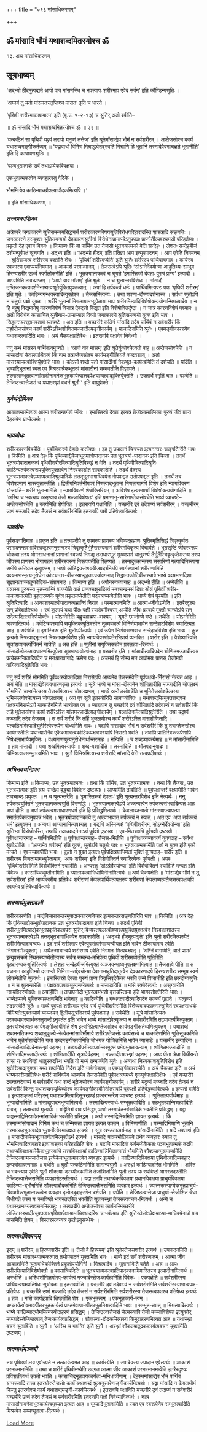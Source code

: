 +++
title = "०९६ मांसाधिकरणम्"

+++


## ॐ मांसादि भौमं यथाशब्दमितरयोश्च ॐ

१३. अथ मांसाधिकरणम्

## **सूत्रभाष्यम्**

‘अद्भ्यो हीदमुत्पद्यते आपो वाव मांसमस्थि च भवत्यापः शरीरमाप एवेदं सर्वम्’ इति कौण्डिन्यश्रुतिः ।

‘अम्मयं तु यतो मांसमतस्तृप्तिश्च मांसत’ इति च भारते ।

‘पृथिवी शरीरमाकाशमात्म’ इति (बृ.उ. ५-२-१३) च श्रुतिर् अतो ब्रवीति–

॥ ॐ मांसादि भौमं यथाशब्दमितरयोश्च ॐ ॥ २२ ॥

‘यत्कठिनं सा पृथिवी यद्द्रवं तदापो यदुष्णं तत्तेज’ इति श्रुतेर्मांसाद्येव भौमं न सर्वशरीरम् । अप्तेजसोश्च कार्यं यथाशब्दमङ्गीकर्तव्यम् ॥ ‘यद्वावाथो विमिश्रं मिश्राद्ध्येतद्भवति मिश्राणि हि भूतानि तस्मादेवैवमाचक्षते भूतानीति’ इति हि काषायणश्रुतिः ।

‘पञ्चभूतात्मकं सर्वं तथाऽप्येकविवक्षया ।

एकभूतात्मकत्वेन व्यवहारस्तु वैदिके ।

भौममित्येव काठिन्याच्छौक्ल्यादौदकमित्यपि ।’

॥ इति मांसाधिकरणम् ॥

### ***तत्त्वप्रकाशिका***

अत्रेश्वरे जगत्कारणे श्रुतिसमन्वयसिद्ध्यर्थं शरीरकारणविषयश्रुतिविरोधपरिहारादस्ति शास्त्रादि सङ्गतिः । जगत्कारणे हरावुक्तः श्रुतिसमन्वयो देहकारणश्रुतीनां विरोधेनाप्रामाण्येऽनुपपन्नः प्राप्नोतीत्यवश्यमसौ परिहर्तव्यः । प्रकृतो देह एवात्र विषयः । किमाप्यः किं वा पार्थिव उत तैजसो भूतत्रयात्मको वेति सन्देहः । लेशतः सन्देहबीजं दर्शयन्पूर्वपक्षं सूचयति ॥ अद्भ्य इति ॥ ‘अद्भ्यो हीदम्’ इति प्रतिज्ञा आप इत्युपपादनम् । आप एवेति निगमनम् । श्रुतिराप्यत्वं शरीरस्य वक्तीति शेषः । ‘पृथिवीं शरीरमप्येति’ इति श्रुतिः शरीरस्य पार्थिवत्वमाह । कार्यस्य स्वकारण एवाप्ययनियमात् । आकाशं परमात्मानम् । तैजसत्वेऽपि श्रुतिः ‘सोऽग्नेर्देवयोन्या आहुतिभ्यः सम्भूय हिरण्यशरीर ऊर्ध्वं स्वर्गलोकमेति’ इति । भूतत्रयात्मकत्वं च श्रूयते ‘इमास्तिस्रो देवताः पुरुषं प्राप्य’ इत्यादौ । आप्यमिति तावत्प्राप्तम् । ‘आपो वाव मांसम्’ इति श्रुतेः । न च श्रुत्यन्तरविरोधः । मांसादौ तृप्तिजनकत्वदर्शनेनाप्यत्वश्रुतेर्युक्तियुक्तत्वात् । अपां हि तर्पकत्वं धर्मः । पार्थिवमित्यपरः पक्षः ‘पृथिवी शरीरम्’ इति श्रुतेः । काठिन्यगन्धवत्त्वादित्युक्तेश्च । तैजसमित्यन्यः । तथा श्रवणा-दौष्ण्यदर्शनाच्च । सर्वथा श्रुतोऽपि न चतुर्थः पक्षो युक्तः । शरीरे भूतानां मिश्रतायामभ्युपेताया मापः शरीरमित्यादिविशेषोक्त्ययोगान्मिश्रत्वादेव । न हि बहुषु विद्यमानेषु कारणविशेषं विनात्र देवदत्तो विद्यत इति विशेषोक्तिर्दृष्टा । न चात्र कारणविशेषं पश्यामः । अतो विरोधेन कासांचित् श्रुतीनाम-प्रामाण्यान्न विष्णौ जगत्कारणे श्रुतिसमन्वयो युक्त इति भावः । सिद्धान्तयत्सूत्रमवतार्य व्याचष्टे ॥ अत इति ॥ यच्छरीरे कठिनं मांसादि तदेव पार्थिवं न सर्वशरीरं किं तर्ह्यप्तेजसोश्च कार्यं शरीरेऽस्थिशोणितमज्जादीत्यङ्गीकार्यम् । यत्कठिनमिति श्रुतेः । एवमङ्गीकारस्यैव यथाशब्दत्वादिति भावः । अयं चैकपक्षप्रतिषेधः । इतरावपि पक्षावेवं निषेध्यौ ।

ननु कथं मांसस्य पार्थिवत्वमुच्यते । ‘आपो वाव मांसम्’ इति श्रुतेर्युक्तेश्चेत्यतो वाह ॥ अप्तेजसोश्चेति ॥ न मांसादीनां केवलपार्थिवत्वं किं नाम तत्राप्तेजसोश्च कार्यमङ्गीक्रियते शब्दवशात् । अतो मांसस्याप्यत्वोक्तिर्युक्तेति भावः । कोऽसौ शब्दो यतो मांसादीनां नैकभूत-कार्यत्वमिति तं दर्शयति ॥ यदिति ॥ भूम्यादिभूतानां स्वत एव मिश्रत्वान्नैकभूतत्वं मांसादीनां सम्भवतीति विज्ञायते । तस्मात्सम्भूतत्वान्मांसादीनामनेकभूतकार्यत्वात्तदपेक्षयाप्यत्वाद्युक्तिर्युक्तेति । उक्तार्थे स्मृतिं चाह ॥ पञ्चेति ॥ तेजिष्टत्त्वात्तैजसं च यथाऽस्थ्नां वचनं श्रुतौ’’ इति वायुप्रेाक्ते ।

### ***गुर्वर्थदीपिका***

आकाशमात्मेत्यत्र आत्मा शरीरान्तर्गतो जीवः । इमास्तिस्रो देवता इत्यत्र तेजोऽबन्नात्मिकाः पुरुषं जीवं प्राप्य देहरूपेण प्राप्येत्यर्थः ।

### ***भावबोधः***

शरीरकारणविषयेति ॥ पूर्वाधिकरणे देहादेः कर्तोक्तः । इह तु उपादानं चिन्त्यत इत्यनन्तर-सङ्गतिरिति भावः ॥ किमिति ॥ अत्र देहः किं पृथिव्याद्येकैकभूतमात्रोपादानक उत भूतत्रयो-पादानक इति चिन्ता । तदर्थं भूतत्रयोपादानकत्वं पृथिवीशरीरमित्यादिश्रुतिविरुद्धं न वेति । तदर्थं पृथिवीमित्यादिश्रुतिः काठिन्यतर्पकत्वरूपयुक्तियुक्तत्वेन निरवकाशोत सावकाशेति । तदर्थं देहस्य भूतत्रयात्मकत्वेऽप्याप्यत्वादिश्रुत्यादिकं तत्तद्भूतभागाधिक्येन नोपपद्यत उतोपपद्यत इति । तदर्थं तत्र विशेषप्रमाणं नास्त्युतास्तीति । द्वितीयनिवर्तनीयपरं मिश्रत्वाद्भूतानां मिश्रतायामपि विशेष इति न्यायविवरणं योजयति– शरीरे भूतानामिति ॥ न्यायविवरणे शेषोक्तिरियम् । अविशेष इत्यस्यार्थो विशेषोक्त्ययोगादिति ॥ ‘अस्थि च भवत्याप असृग्वाव तेजो मज्जाविशेषतः’ इति प्रमाणानु-सारेणाप्तेजसोश्चेति भाष्यं व्याचष्टे– अप्तेजसोश्चेति ॥ कार्यमिति शेषोक्तिः । इतरावपि पक्षाविति । यच्छरीरे द्रवं तदेवाप्यं सर्वशरीरम् । यच्छरीरम् उष्णं मज्जादि तदेव तैजसं न सर्वशरीरमिति इतरावपि पक्षौ प्रतिषेध्यावित्यर्थः ।

### ***भावदीपः***

पूर्वसङ्गतिमाह ॥ प्रकृत इति ॥ तत्त्वप्रदीपे तु एवमस्य प्राणस्य भविष्यद्ब्रह्मणः श्रुतिस्मृतिसिद्धं त्रिवृत्कुर्वतः परमादनन्तरभाविस्त्रष्टृत्वमनुसन्दर्श्य त्रिवृत्कृतैर्भूतैरारभ्यमाणं शरीरमधिकृत्य विचार्यते । भूतसृष्टिं जीवस्वरूपं चोक्त्वा तस्य भोगसाधनानां प्राणानां स्वरूपं निगद्य तदाधारभूतं मुख्यप्राणं चानुवर्ण्य तैर्भूतैस्त्रिवृत्कृतैरारभ्य तस्य जीवस्य प्राणस्य भोगायतनं शरीरस्वरूपं निरूपयतीति श्लिष्यते । तस्मादुत्क्रान्तस्य संसारिणो गत्यादिनिरूपणा समीपे करिष्यत इत्युक्तम् । भाष्ये कोटिद्वयसंशयबीजप्रदर्शनेऽपि स्वर्गस्थानां शरीराणामिति वक्ष्यमाणस्मृत्यनुरोधेन कोट्यन्तर-बीजस्याप्यूहतात्पर्यावगमात् सिद्धान्तकोटिबीजस्याग्रे भाष्ये वक्ष्यमाणदिशा सुज्ञानत्वाच्चतुष्कोटिक-संशयमाह ॥ किमाप्य इति ॥ अपौनरुक्त्यायाह ॥ अद्भ्यो हीति ॥ अप्येतीति ॥ यत्रास्य पुरुषस्य मृतस्याग्निं वागप्येति वातं प्राणश्चक्षुरादित्यं मनश्चन्द्रमसं दिशः श्रोत्रं पृथिवीं शरीर-माकाशमात्मेति बृहदारण्यके पूर्वत्र प्रकृतमप्येतीति पदमत्राप्यन्वेतीति भावः । भाष्ये शेषं पूरयति ॥ इति श्रुतिरित्यादि ॥ आकाशस्यात्मोपादानत्वभ्रान्तिं निराह ॥ परमात्मानमिति ॥ आत्मा-जीवोऽप्येति । इतरैरदृश्यः सन् प्रविशतीत्यर्थः । स्वं कुलायं यथा पीतः पक्षी स्यादेवमीश्वरम् अप्येति जीवः प्रस्वापे मुक्तौ चान्योऽपि सन् सदेत्यादितत्वनिर्णयोक्तेः । सोऽग्नेरिति बह्वृचब्राह्मण-वाक्यम् । श्रूयते छान्दोग्ये षष्ठे ॥ तथेति ॥ सोऽग्नेरिति श्रवणादित्यर्थः । कोटित्रयस्यापि सयुक्तिकश्रुतिमत्त्वेन तुल्यबलत्वे विनिर्णयाभावेन सन्देहादविशेषः स्यादित्यत आह ॥ सर्वथेति ॥ इमास्तिस्र इति श्रुतोऽपीत्यर्थः । एवं रूपेण निर्णयसम्भवान्न सन्देहादविशेष इति भावः । कुत इत्यतो मिश्रत्वाद्भूतानां मिश्रतायामविशेष इति न्यायविवरणोक्तेरभिप्रायं व्यनक्ति ॥ शरीर इति ॥ वैशेष्यात्त्विति सूत्रांशव्यावर्त्योक्तिर्न चात्रेति ॥ अत इति ॥ श्रुतीनां सयुक्तिकत्वेन प्रबलत्वा-दित्यर्थः । मांसादीत्येतत्सावधारणमित्युपेत्य सूत्रभाष्ययोरर्थमाह ॥ यच्छरीर इति ॥ मांसादीत्यादिपदेन शोणितमज्जादीत्यत्र प्रत्येकमन्वितादिपदेन च मनःप्राणवागादेः क्रमेण ग्रहः । अन्नमयं हि सोम्य मन आपोमयः प्राणस् तेजोमयी वागित्यादिश्रुतेरिति भावः ।

ननु सर्वं शरीरं भौममिति पूर्वपक्षस्योक्तदिशा निरासेऽपि आप्यमेव तैजसमेवेति पूर्वपक्षयो-र्निरासो नेत्यत आह ॥ अयं चेति ॥ मांसाद्येवेत्यवधारणकृत इत्यर्थः । सूत्रे भाष्ये च मांसा-दीत्यनेन शोणितादीति मज्जादीति चोपलक्ष्यं भौममिति चाप्यमित्यस्य तैजसमित्यस्य चोपलक्षणम् । भाष्ये अप्तेजसोश्चेति च भूमितेजसोश्चेत्यस्य भूमिजलयोश्चेत्यस्य चोपलक्षणम् । अत एव सूत्रे इतरयोरिति सामान्योक्तिः । यथाशब्दमित्युक्तशब्दश्च पक्षत्रयनिरासेऽपि यत्कठिनमिति भाष्योक्त एव । व्याख्यानं तु यच्छरीरे द्रवं शोणितादि तदेवाप्यं न सर्वशरीरं किं तर्हि भूतेजसोश्च कार्यं शरीरेऽस्ति मांसमज्जादीत्यङ्गीकार्यम् । यत्कठिनमित्यादिश्रुतेरिति । तथा यदुष्णं मज्जादि तदेव तैजसम् । स सर्वं शरीरं किं तर्हि भूजलयोश्च कार्यं शरीरेऽस्ति मांसशोणितादि । यत्कठिनमित्यादिश्रुतेरित्येवंरूपेण बोध्यमिति भावः । यद्यपि मांसाद्येव भौमं न सर्वशरीरं किं तु तत्राप्तेजसोश्च कार्यमस्तीति यथान्यासेनैव एकैकमात्रत्वकोटिकपक्षत्रयस्यापि निरासो भवति । तथापि प्रातिस्विकरूपेणापि निषेधलाभायैवमुक्तिः । वक्ष्यमाणश्रुत्यनुरोधेनार्थान्तरमाह ॥ नन्विति ॥ च शब्दव्यावर्त्यमाह ॥ न मांसादीनामिति ॥ तत्र मांसादौ । यथा शब्दमित्यस्यार्थः ॥ शब्द-वशादिति ॥ तस्मादिति ॥ श्रौतपदानुवादः । विमिश्रत्वात्सम्भूतत्वमिति भावः । श्रुतौ विमिश्रमित्यस्य शरीरादि मांसादि वेति तत्वप्रदीपार्थः ।

### ***अभिनवचन्द्रिका***

किमाप्य इति ॥ किमाप्यः, उत भूतत्रयात्मकः । तथा किं पार्थिव, उत भूतत्रयात्मकः । तथा किं तैजसः, उत भूतत्रयात्मक इति त्रयः सन्देहा बुद्ध्या विवेकेन द्रष्टव्याः । आप्यमिति तावदिति ॥ पूर्वपक्षान्तरं वक्ष्यामीति भावेन तावच्छब्दः प्रयुक्तः ॥ न च श्रुत्यन्तरेति ॥ ‘इमास्तिस्त्रो देवताः’ इति श्रुत्यन्तरविरोध इति नेत्यर्थः । ननु तर्पकत्वयुक्तिर्न भूतत्रयात्मकत्वश्रुतिं विरुणद्धि । भूतत्रयात्मकत्वेऽपि अब्जन्यत्वेन तर्पकत्वसंभवादित्यत आह अपां हीति ॥ अपां तर्पकत्वमसाधारणधर्म इति हि प्रसिद्धमित्यर्थः । केवलाब्जन्यत्वे मांसस्याप्त्वापत्या स्मार्ततर्पकत्वमुपपन्नं भवेत् । भूतत्रयोपादानकत्वे तु अप्त्वाभावात् तर्पकत्वं न स्यात् । अत एव ‘अपां तर्पकत्वं धर्म’ इत्युक्तम् । अन्यथा आप्यानामित्यवक्ष्यत् । यद्यपि अस्मिन्पक्षे ‘पृथिवीशरीरम्, सोऽग्नेर्देवयोन्या’ इति श्रुतिभ्यां विरोधोऽस्ति, तथापि तदाच्छादनेनाऽयं पूर्वक्षो द्रष्टव्यः । एव-मितरावपि पूर्वपक्षौ द्रष्टव्यौ । पूर्वपक्षान्तरमाह – पार्थिवमितीति ॥ पूर्वपक्षान्तरमाह– तैजस-मितीति ॥ पूर्वपक्षत्रयव्यावर्त्यं युगपदाह – सर्वथा श्रुतोऽपीति ॥ ‘आप्यमेव शरीरम्’ इति युक्तं, श्रुतोऽपि चतुर्थः पक्षः = भूतत्रयात्मकमिति पक्षो न युक्त इति एको मन्यते । एवमन्यावपीति भावः । कुतो न युक्त इत्यतः पूर्वपक्षित्रयाभिमतां युक्तिं युगपदाह– शरीर इति ॥ शरीरस्य मिश्रतायामभ्युपेतायाम्, ‘आपः शरीरम्’ इति विशेषोक्तिर्न स्यादित्येकः पूर्वपक्षी । अपरः ‘पृथिवीशरीर’मिति विशेषोक्तिर्न स्यादिति । अन्यस्तु ‘सोऽग्रेर्देवयोन्या’ इति विशेषोक्तिर्न स्यादिति मन्यत इति विवेकः ॥ कासाञ्चिच्छ्रुतीनामिति ॥ त्र्यात्मकत्वाभिधायिनीनामित्यर्थः ॥ अयं चैकपक्षेति ॥ ‘मांसाद्येव भौमं न तु सर्वशरीरम्’ इति भाष्यकारीयः प्रतिषेधः शरीराणां केवलपार्थिवत्वपक्षस्य शरीराणां केवलाप्यत्वतैजसत्वपक्षावपि स्वयमेव प्रतिषेध्यावित्यर्थः ।

### ***वाक्यार्थमुक्तावली***

शरीरकारणेति ॥ कर्तृविचारानन्तरमुपादानकारणविचार इत्यनन्तरसङ्गतिरिति भावः ॥ किमिति ॥ अत्र देहः किं पृथिव्याद्येकभूतोपादानक उत भूतत्रयोपादानक इति चिन्ता । तदर्थं पृथिवी शरीरभूतमित्याद्येकभूतप्रकृतिकत्वपरा श्रुतिर् विन्यस्तफलत्वौष्ण्यरूपयुक्तियुक्तत्वेन निरवकाशातस्य भूतत्रयात्मकत्वेऽपि तत्तद्भूतभागाधिक्येन सावकाशेति । ‘अद्भ्यो हीदमुत्पद्यते’ इति श्रुतौ शरीरमित्यस्येदं शरीरमित्यादावन्वयः । इदं सर्वं शरीरमाप एवेत्युपसंहारेणाप्यन्वीयत इति भावेन टीकायामाप एवेति निगमनमित्युक्तम् । अथैतन्मात्रान्वये शरीरमाप एवेति निगमन-मित्यवक्ष्यत् । ‘अग्निं वागप्येति, वातं प्राणः’ इत्युपसंक्रमे स्थितस्याप्येतीत्यस्य सर्वत्र सम्बन्ध-मभिप्रेत्य पृथिवीं शरीरमप्येतीति श्रुतिरिति बृहदारण्यकश्रुतिरित्यर्थः । लेशतः सन्देहबीजमित्युक्तं व्यञ्जयन्भाष्यमुपलक्षणमित्याह ॥ तैजसत्वे पीति ॥ स यजमान आहुतिभ्यो दत्ताभ्यो निमित्ता-त्तद्देवयोन्या देवानामाहुतिदातृत्वेन देवकारणादग्रे हिरण्यशरीरः सम्भूय स्वर्गं लोकमेतीति श्रुत्यर्थः । इमास्तिस्रो देवताः पुरुषं प्राप्य त्रिवृत्त्रिवृदेकैका भवति तन्मे विजानीहि इति छान्दोग्यश्रुतिः ॥ न च श्रुत्यन्तरेति ॥ पक्षत्रयप्रापकश्रुत्यन्तरेत्यर्थः ॥ मांसादाविति ॥ मांसे रक्तेवेत्यर्थः । असृग्वारीति न्यायविवरणोक्तेः ॥ अपांहीति ॥ तापापनोदो भूयस्त्वमंभसो वृत्तयस्त्विमा इति भागवतोक्तेरिति भावः । भाष्येऽप्यत्वे युक्तिरूपलक्षणमिति भावेनाह ॥ काठिण्येति ॥ गन्धवत्वादीत्यादिपदेन कार्ष्ण्यं गृह्यते । यत्कृष्णं तदन्नस्येति श्रुतेः । भाष्ये पूर्वपक्षे शरीरमाप एवेदं सर्वं पृथिवीशरीरमिति विशेष्यवाक्यग्रहणात्सूचितं स्वपक्षसाधकं विमिश्रतेत्युक्तन्यायं व्यञ्जयन् द्वितीयसूत्रनिरस्यं पूर्वपक्षमाह ॥ सर्वथेति ॥ सूत्रे मांसादित्यतः परमवधावरणार्थकस्तुशब्दोऽनुवर्तत इति भावेन भाष्ये मांसाद्येवेत्युक्त्या न सर्वशरीरमिति तद्व्यावर्त्यमित्युक्तम् । इतरयोश्चेत्यतः कार्यमङ्गीकार्यमिति शेष इत्यभिप्रेत्याप्तेजसोश्च कार्यमङ्गीकर्तव्यमित्युक्तम् । यथाशब्दं शब्दमनतिक्रम्य शब्दानुकूल्ये-नेत्येतन्मांसादेर्भौमत्वे शरीरेऽप्तेजसोः कार्यसत्त्वे च यत्कठिणमिति श्रुतिसूचकमिति भावेन श्रुतेर्मांसाद्येवेति यथा शब्दमङ्गीकार्यमिति चोभयत्र योजितमिति भावेन व्याचष्टे ॥ यच्छरीर इत्यादिना ॥ मांसादीत्यादिपदेनात्स्थ्नां ग्रहणम् । तत्वप्रदीपरीत्याऽर्थान्तरमुक्तं प्रमेयमुक्तावल्याम् ॥ शोणितमज्जादीति ॥ शोणितादिमज्जादीत्यर्थः । शोणितादीति सूत्रादेर्ग्रहणम् । मज्जादीत्यत्स्थ्नां ग्रहणम् । आपः पीता त्रेधा विधीयन्ते तासां यः स्थविष्ठो धातुस्तदस्थि भवति यो मध्यं तन्मज्जेति श्रुतेः । अन्यथा निरवकाशश्रुतिविरोध इति श्रुतेरित्याद्यनुक्त्वा यथा शब्दमिति निर्देश इति भावेनोक्तम् ॥ एवमङ्गीकारस्येति ॥ अयं चैकपक्ष इति ॥ अयं भाष्यकारीयप्रतिषेधः शरीरं पार्थिवमेव आप्यमेव तैजसमेवेति पूर्वपक्षत्रयमध्ये एकपूर्वपक्षप्रतिक्षेपः । एवं यच्छरीरे द्रवन्तत्तदेवाप्यं न सर्वशरीरं यथा शब्दं भूतेजसोश्च कार्यमङ्गीकार्यम् । शरीरे यदुष्णं मज्जादि तदेव तैजसं न सर्वशरीरं किन्तु यथाशब्दमप्पृथिव्योश्च कार्यमङ्गीकार्यमितीतरावपि पूर्वपक्षौ प्रतिषेद्धव्यावित्यर्थः ॥ इत्यतो वाहेति ॥ इत्याशङ्कां परिहरन् यथाशब्दमित्यादिसूत्रखण्डं प्रकारान्तरेण व्याचष्ट इत्यर्थः । श्रुतितात्पर्यार्थमाह ॥ भूम्यादीनामिति ॥ मांसाद्युपादनभूम्यामित्यर्थः । तस्मादित्यस्यार्थः सम्भूतत्वादिति ॥ सहभूतत्वान्मिश्रत्वादिति यावत् । ततश्चायं श्रुत्यर्थः । यद्विमिश्रं वाव प्रसिद्धम् अथो तस्मादेतन्मांसादिकं भवतीति प्रसिद्धम् । यद्वा यद्यस्माद्विमिस्रादेतन्मांसादिकं भवतीति प्रसिद्धम् । अथो तस्माद्विमिश्रमिति ज्ञायत इत्यर्थः । किं तस्मान्मांसोपादानं विमिश्रं कथं च तन्मिश्रता ज्ञायत इत्यत उक्तम् ॥ विमिश्राणीति ॥ यस्माद्विमिश्राणि भूतानि तस्मात्सहभूतत्वादेव भूतानीत्येवमाचक्षत इत्यर्थः । सूत्र खण्डतात्पर्यमाह ॥ मांसादीनामिति ॥ यदि उक्तार्थ इति ॥ मांसादीनामेकभूतकार्यत्वमित्युक्तेऽर्थ इत्यर्थः । मांसादेः पाञ्चभौतिकत्वे तथैव व्यवहारः स्यान्न तु भौममित्यादिव्यवहारे इत्याशङ्कां परिहरन्निति शेषः । यद्यपि मांसादिकं सर्वमप्येकैकशः पञ्चभूतात्मकं तदपि तथाप्यविवक्षायामेकैकभूतस्यापि सत्त्वविवक्षायां काठिण्यान्निमित्तान्मांसं भौममिति शौक्ल्यान्मूत्रमाप्यमिति तेजिष्ठत्वान्मज्जातैजस इत्येकैकभूतात्मकत्वेन व्यवहार इत्यर्थः । काठिण्यादिविवक्षया पृथिवीत्वादिव्यवहार इत्यत्रोदाहरणमाह ॥ यथेति ॥ श्रुतौ यत्कठिणमिति सामान्यश्रुतौ । अस्थ्नां काठिण्यादस्ति भौममिति । अस्ति च भवन्त्याप एवेति श्रुतौ शौक्ल्या-दस्थ्यौदकमिति तेजोशितमिति श्रुतौ तस्य यः स्थविष्ठो भागस्तदस्तीति तेजिष्ठत्वात्तैजसमिति व्यवहारोऽस्तीत्यर्थः । यद्वा तदपि तथाप्येकविवक्षया प्रधानविवक्षया प्राचुर्यविवक्षया काठिण्या-द्भौममिति शौक्ल्यादौदकमिति तेजिष्ठत्वात्तैजसमिति व्यवहार इत्यर्थः । त्र्यात्मकस्याप्येकभूतप्राचुर्य-विवक्षयैकभूतात्मकत्वेन व्यवहार इत्येतदुदाहरणेन दर्शयति ॥ यथेति ॥ तेजिष्ठत्वात्तेजः प्राचुर्या-त्तेजोशितं त्रेधा विधीयते तस्य यः स्थविष्ठो भागस्तदस्ति भवतीति श्रुतावस्थ्नां तैजसत्ववचन-मित्यर्थः । अन्ये च यथास्थ्नामाप्यत्ववचनमित्याहुः । तत्वप्रदीपे अप्तेजसोश्च कार्यमस्मिंच्छरीरे लोडितास्थ्यादीत्युक्तत्वात्पृथिव्यपेक्षायामाधिक्यादस्थि च भवंत्याप इति श्रुतिस्तेजोऽपेक्षयाऽपा-माधिक्येनापो वाव मांसमिति ज्ञेयम् । विस्तरस्त्वन्यत्र कृतोऽनुसन्धेयः ।

### ***वाक्यार्थविवरणम्***

इदम् ॥ शरीरम् ॥ हिरण्यशरीर इति ॥ ‘तेजो वै हिरण्यम्’ इति श्रुतेस्तैजसशरीर इत्यर्थः ॥ उपपादनमिति ॥ शरीरस्य मांसास्थ्यात्मकत्वात् तथोपपादनं युक्तमिति भावः । भाष्ये इदं सर्वं शरीरजातम् । आत्मा जीव आकाशमिति श्रुतावधिकोक्तिर्न प्रकृतोपयोगिनी ॥ मिश्रत्वादेव ॥ भूतानामिति वर्तते ॥ अत्र ॥ आपः शरीरमित्यादिविशेषोक्तौ ॥ कासाञ्चिदिति ॥ भूतत्रयात्मकत्वप्रतिपादकानामिमास्तिस्त्र इत्यादीनामित्यर्थः ॥ अस्थीति ॥ अस्थिशोणितयोरप्-कार्यत्वं मज्जादेस्तेजःकार्यत्वमिति विवेकः ॥ एकपक्षेति ॥ सर्वशरीरस्य पार्थिवत्वपक्षप्रतिषेधः सूत्रोक्तः ॥ इतरावपीति ॥ यच्छरीरे द्रवं तदेवाप्यं न सर्वशरीरमिति सर्वशरीरस्याप्यत्वपक्ष-प्रतिषेधः । यच्छरीरे उष्णं मज्जादि तदेव तैजसं न सर्वशरीरमिति सर्वशरीरस्य तैजसत्वपक्षश्च प्रतिषेध्य इत्यर्थः ॥ तत्र ॥ मांसे कार्यद्रवादि तिष्ठतीति शेषः ॥ एकभूतत्वम् ॥ एकभूतकार्य-त्वम् ॥ अप्कार्यत्वोक्तावपीतरभूतकार्यत्वं प्राप्तमेवापामपीतरभूतमिश्रत्वादिति भावः ॥ सम्भूत-त्वात् ॥ मिश्रत्वादित्यर्थः । भाष्ये काठिण्याद्भौममित्यस्योदाहरणं प्रसिद्धम् । तेजिष्ठत्वात्तैजसं चेत्यस्यापि तेजो मज्जाविशेषत इत्युक्तेर् मज्जादेस्तेजिष्ठत्वात् तेजःकार्यत्वप्रसिद्धम् । शौकल्या-दौदकमित्यस्य किमुदाहरणमित्यत आह ॥ यथास्थ्नां वचनं श्रुताविति ॥ श्रुतौ ॥ ‘अस्थि च भवन्ति’ इति श्रुतौ । अस्थ्नां शौकल्यादुदककार्यत्ववचनं युक्तमिति द्रष्टव्यम् ।

### ***वाक्यार्थमञ्जरी***

तत्र पृथिव्यां लय एवोच्यते न तत्कार्यत्वमत आह ॥ कार्यस्येति ॥ उपादेयस्य उपादान एवेत्यर्थः ॥ आकाशं परमात्मानमिति ॥ तथा च शरीरं पृथिवीमप्येति उद्गत आत्मा जीव आकाशं परमात्मानमप्येति इतरैरदृश्यः प्रविशतीत्यर्थ उक्तो भवति । कासांचिद्भूतत्रयकार्यत्व-मभिधात्रीणाम् । देहस्थमांसाद्येव भौमं पार्थिवं यन्मज्जादि तच्च इतरयोरप्तेजसोः कार्यं यथाशब्दं श्रुत्यनुसारेणाङ्गीकार्यमित्यर्थः । यद्वा मांसादि न केवलभौमं किन्तु इतरयोश्च कार्यं यथाशब्दमङ्गी-कार्यमित्यर्थः । इतरावपि पक्षाविति यच्छरीरे द्रवं तदाप्यं न सर्वशरीरं यच्छरीरे उष्णं तदेव तैजसं न सर्वशरीरमिति इतरावपि पक्षौ निषेध्यावित्यर्थः । नात्र मांसादीनामनेकभूतकार्यत्वमुच्यत इत्यत आह ॥ भूम्यादिभूतानामिति ॥ स्वत एव स्वरूपेणैव सम्भूतत्वादिति मिश्रत्वेन सम्यग्भूतत्वा-दित्यर्थः ।





[Load More](javaऽcriptःvoid(0))

